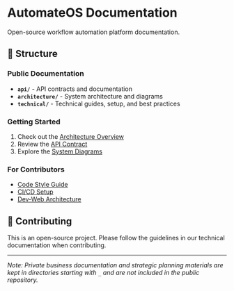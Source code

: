 # AutomateOS Documentation

Open-source workflow automation platform documentation.

## 📁 Structure

### Public Documentation

- **`api/`** - API contracts and documentation
- **`architecture/`** - System architecture and diagrams
- **`technical/`** - Technical guides, setup, and best practices

### Getting Started

1. Check out the [Architecture Overview](technical/Architecture-Overview.md)
2. Review the [API Contract](api/API-Contract.md)
3. Explore the [System Diagrams](architecture/diagrams/)

### For Contributors

- [Code Style Guide](technical/Code-Style.md)
- [CI/CD Setup](technical/CICD-Setup.md)
- [Dev-Web Architecture](technical/dev-web/Architecture.md)

## 🤝 Contributing

This is an open-source project. Please follow the guidelines in our technical documentation when contributing.

---

_Note: Private business documentation and strategic planning materials are kept in directories starting with `_` and are not included in the public repository._
